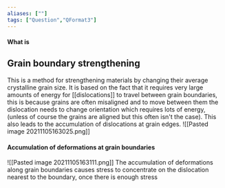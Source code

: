 ```yaml
---
aliases: [""]
tags: ["Question","QFormat3"]
---
```


#### What is
## Grain boundary strengthening
This is a method for strengthening materials by changing their average crystalline grain size. 
It is based on the fact that it requires very large amounts of energy for [[dislocations]] to travel between grain boundaries, this is because grains are often misaligned and to move between them the dislocation needs to change orientation which requires lots of energy, (unless of course the grains are aligned but this often isn't the case). 
This also leads to the accumulation of dislocations at grain edges.
![[Pasted image 20211105163025.png]]

#### Accumulation of deformations at grain boundaries
![[Pasted image 20211105163111.png]]
The accumulation of deformations along grain boundaries causes stress to concentrate on the dislocation nearest to the boundary, once there is enough stress 